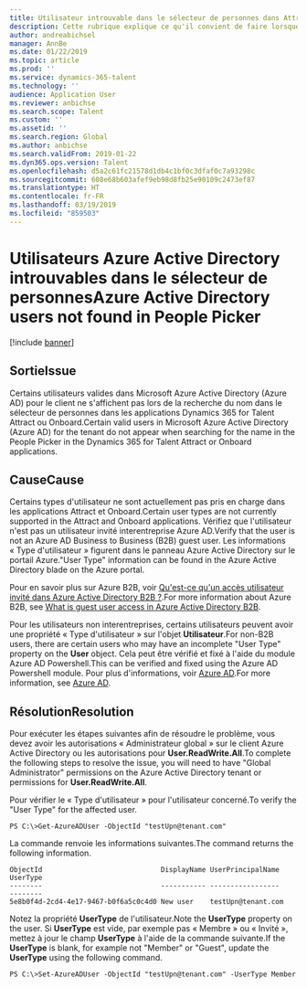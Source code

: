 ```yaml
---
title: Utilisateur introuvable dans le sélecteur de personnes dans Attract ou Onboard
description: Cette rubrique explique ce qu'il convient de faire lorsque les utilisateurs de l'entreprise cliente ne s'affichent pas dans le sélecteur de personnes dans les applications Dynamics 365 for Talent Attract ou Onboard.
author: andreabichsel
manager: AnnBe
ms.date: 01/22/2019
ms.topic: article
ms.prod: ''
ms.service: dynamics-365-talent
ms.technology: ''
audience: Application User
ms.reviewer: anbichse
ms.search.scope: Talent
ms.custom: ''
ms.assetid: ''
ms.search.region: Global
ms.author: anbichse
ms.search.validFrom: 2019-01-22
ms.dyn365.ops.version: Talent
ms.openlocfilehash: d5a2c61fc21578d1db4c1bf0c3dfaf0c7a93298c
ms.sourcegitcommit: 608e68b603afef9eb98d8fb25e90109c2473ef87
ms.translationtype: HT
ms.contentlocale: fr-FR
ms.lasthandoff: 03/19/2019
ms.locfileid: "859503"
---
```

# <a name="azure-active-directory-users-not-found-in-people-picker"></a><span data-ttu-id="83250-103">Utilisateurs Azure Active Directory introuvables dans le sélecteur de personnes</span><span class="sxs-lookup"><span data-stu-id="83250-103">Azure Active Directory users not found in People Picker</span></span>

[!include [banner](includes/banner.md)]

## <a name="issue"></a><span data-ttu-id="83250-104">Sortie</span><span class="sxs-lookup"><span data-stu-id="83250-104">Issue</span></span>

<span data-ttu-id="83250-105">Certains utilisateurs valides dans Microsoft Azure Active Directory (Azure AD) pour le client ne s'affichent pas lors de la recherche du nom dans le sélecteur de personnes dans les applications Dynamics 365 for Talent Attract ou Onboard.</span><span class="sxs-lookup"><span data-stu-id="83250-105">Certain valid users in Microsoft Azure Active Directory (Azure AD) for the tenant do not appear when searching for the name in the People Picker in the Dynamics 365 for Talent Attract or Onboard applications.</span></span>

## <a name="cause"></a><span data-ttu-id="83250-106">Cause</span><span class="sxs-lookup"><span data-stu-id="83250-106">Cause</span></span>

<span data-ttu-id="83250-107">Certains types d'utilisateur ne sont actuellement pas pris en charge dans les applications Attract et Onboard.</span><span class="sxs-lookup"><span data-stu-id="83250-107">Certain user types are not currently supported in the Attract and Onboard applications.</span></span> <span data-ttu-id="83250-108">Vérifiez que l'utilisateur n'est pas un utilisateur invité interentreprise Azure AD.</span><span class="sxs-lookup"><span data-stu-id="83250-108">Verify that the user is not an Azure AD Business to Business (B2B) guest user.</span></span> <span data-ttu-id="83250-109">Les informations « Type d'utilisateur » figurent dans le panneau Azure Active Directory sur le portail Azure.</span><span class="sxs-lookup"><span data-stu-id="83250-109">"User Type" information can be found in the Azure Active Directory blade on the Azure portal.</span></span>

<span data-ttu-id="83250-110">Pour en savoir plus sur Azure B2B, voir [Qu'est-ce qu'un accès utilisateur invité dans Azure Active Directory B2B ?](https://docs.microsoft.com/en-us/azure/active-directory/b2b/what-is-b2b).</span><span class="sxs-lookup"><span data-stu-id="83250-110">For more information about Azure B2B, see [What is guest user access in Azure Active Directory B2B](https://docs.microsoft.com/en-us/azure/active-directory/b2b/what-is-b2b).</span></span>

<span data-ttu-id="83250-111">Pour les utilisateurs non interentreprises, certains utilisateurs peuvent avoir une propriété « Type d'utilisateur » sur l'objet **Utilisateur**.</span><span class="sxs-lookup"><span data-stu-id="83250-111">For non-B2B users, there are certain users who may have an incomplete "User Type" property on the **User** object.</span></span> <span data-ttu-id="83250-112">Cela peut être vérifié et fixé à l'aide du module Azure AD Powershell.</span><span class="sxs-lookup"><span data-stu-id="83250-112">This can be verified and fixed using the Azure AD Powershell module.</span></span> <span data-ttu-id="83250-113">Pour plus d'informations, voir [Azure AD](https://docs.microsoft.com/en-us/powershell/module/azuread/?view=azureadps-2.0).</span><span class="sxs-lookup"><span data-stu-id="83250-113">For more information, see [Azure AD](https://docs.microsoft.com/en-us/powershell/module/azuread/?view=azureadps-2.0).</span></span>

## <a name="resolution"></a><span data-ttu-id="83250-114">Résolution</span><span class="sxs-lookup"><span data-stu-id="83250-114">Resolution</span></span>

<span data-ttu-id="83250-115">Pour exécuter les étapes suivantes afin de résoudre le problème, vous devez avoir les autorisations « Administrateur global » sur le client Azure Active Directory ou les autorisations pour **User.ReadWrite.All**.</span><span class="sxs-lookup"><span data-stu-id="83250-115">To complete the following steps to resolve the issue, you will need to have "Global Administrator" permissions on the Azure Active Directory tenant or permissions for **User.ReadWrite.All**.</span></span>

<span data-ttu-id="83250-116">Pour vérifier le « Type d'utilisateur » pour l'utilisateur concerné.</span><span class="sxs-lookup"><span data-stu-id="83250-116">To verify the "User Type" for the affected user.</span></span>

```
PS C:\>Get-AzureADUser -ObjectId "testUpn@tenant.com"
```
<span data-ttu-id="83250-117">La commande renvoie les informations suivantes.</span><span class="sxs-lookup"><span data-stu-id="83250-117">The command returns the following information.</span></span>
```
ObjectId                             DisplayName UserPrincipalName      UserType
--------                             ----------- -----------------      --------
5e8b0f4d-2cd4-4e17-9467-b0f6a5c0c4d0 New user    testUpn@tenant.com     
```
<span data-ttu-id="83250-118">Notez la propriété **UserType** de l'utilisateur.</span><span class="sxs-lookup"><span data-stu-id="83250-118">Note the **UserType** property on the user.</span></span> <span data-ttu-id="83250-119">Si **UserType** est vide, par exemple pas « Membre » ou « Invité », mettez à jour le champ **UserType** à l'aide de la commande suivante.</span><span class="sxs-lookup"><span data-stu-id="83250-119">If the **UserType** is blank, for example not "Member" or "Guest", update the **UserType** using the following command.</span></span>

```
PS C:\>Set-AzureADUser -ObjectId "testUpn@tenant.com" -UserType Member
```
